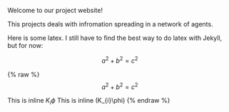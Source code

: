 Welcome to our project website! 

This projects deals with infromation spreading in a network of agents.

Here is some latex. I still have to find the best way to do latex with Jekyll, but for now:

$$a^2 + b^2 = c^2$$ 

{% raw %}   
$$a^2 + b^2 = c^2$$ 

This is inline $K_{i}\phi$
This is inline \(K_{i}\phi\)
{% endraw %}



